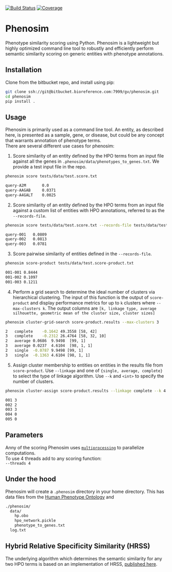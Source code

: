 [![Build Status](http://gaithersburg-ds:8111/guestAuth/app/rest/builds/buildType:(id:Phenosim_Build)/statusIcon)](http://gaithersburg-ds:8111/viewType.html?buildTypeId=Phenosim_Build)
[![Coverage](http://gaithersburg-ds:8111/guestAuth/app/rest/builds/buildType:(id:Phenosim_Build)/artifacts/content/htmlcov/coverage.svg)](http://gaithersburg-ds:8111/guestAuth/repository/download/Phenosim_Build/.lastFinished/htmlcov/index.html)

# Phenosim
Phenotype similarity scoring using Python. Phenosim is a lightweight but highly optimized command line tool to robustly and efficiently perform semantic similarity scoring on generic entities with phenotype annotations.

## Installation
Clone from the bitbucket repo, and install using pip:
```bash
git clone ssh://git@bitbucket.bioreference.com:7999/gv/phenosim.git
cd phenosim
pip install .
```

## Usage
Phenosim is primarily used as a command line tool. An entity, as described here, is presented as a sample, gene, or disease, but could be any concept that warrants annotation of phenotype terms.   
There are several different use cases for phenosim:

1. Score similarity of an entity defined by the HPO terms from an input file against all the genes in `.phenosim/data/phenotypes_to_genes.txt`. We provide a test input file in the repo.
```bash
phenosim score tests/data/test.score.txt

query-A2M       0.0
query-AAGAB     0.0371
query-A4GALT    0.0025
```

2. Score similarity of an entity defined by the HPO terms from an input file against a custom list of entities with HPO annotations, referred to as the `--records-file`.
```bash
phenosim score tests/data/test.score.txt --records-file tests/data/test.score-product.txt

query-001	0.0809
query-002	0.0813
query-003	0.0781
```

3. Score pairwise similarity of entities defined in the `--records-file`.
```bash
phenosim score-product tests/data/test.score-product.txt

001-001	0.8444
001-002	0.1097
001-003	0.1211
```

4. Perform a grid search to determine the ideal number of clusters via hierarchical clustering. The input of this function is the output of `score-product` and display performance metrics for up to `k` clusters where `--max-clusters k`. The output columns are `[k, linkage type, average silhouette, geometric mean of the cluster size, cluster sizes]`
```bash
phenosim cluster-grid-search score-product.results --max-clusters 3

2	complete	-0.1642	49.3558	[58, 42]
3	complete	-0.2312	26.4764	[58, 32, 10]
2	average	0.0686	9.9498	[99, 1]
3	average	0.0237	4.6104	[98, 1, 1]
2	single	-0.0787	9.9498 [99, 1]
3	single	-0.1363	4.6104 [98, 1, 1]
```

5. Assign cluster membership to entities on entities in the results file from `score-product`. Use `--linkage` and one of `{single, average, complete}` to select the type of linkage algorithm. Use `--k` and `<int>` to specify the number of clusters.

```bash
phenosim cluster-assign score-product.results --linkage complete --k 4

001	3
002	2
003	3
004	0
005	0
```

## Parameters
Anny of the scoring Phenosim uses [`multiprocessing`](https://docs.python.org/3.4/library/multiprocessing.html?highlight=process) to parallelize computations.  
To use 4 threads add to any scoring function:  
`--threads 4`

## Under the hood
Phenosim will create a `.phenosim` directory in your home directory. This has data files from the [Human Phenotype Ontology]() and
```bash
./phenosim/
  data/
    hp.obo
    hpo_network.pickle
    phenotype_to_genes.txt
  log.txt
```

## Hybrid Relative Specificity Similarity (HRSS)
The underlying algorithm which determines the semantic similarity for any two HPO terms is based on an implementation of HRSS, [published here](https://www.ncbi.nlm.nih.gov/pubmed/23741529).
